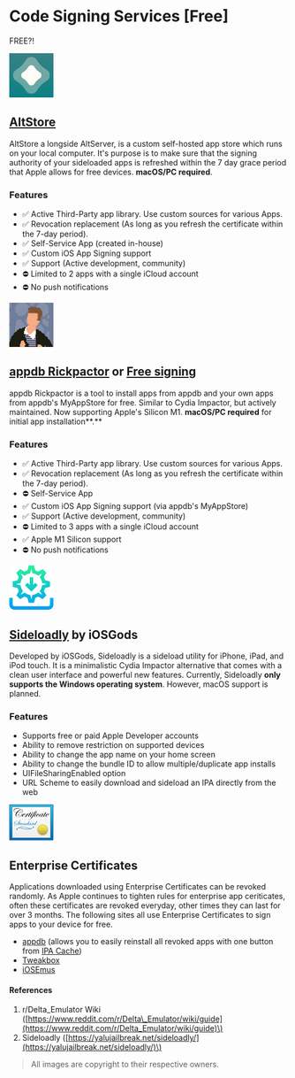 # Code Signing Services \[Free\]

FREE?!

![AltStore](../.gitbook/assets/altstore_80px.png)

## [**AltStore**](https://altstore.io/) <a id="features-4"></a>

AltStore a longside AltServer, is a custom self-hosted app store which runs on your local computer. It's purpose is to make sure that the signing authority of your sideloaded apps is refreshed within the 7 day grace period that Apple allows for free devices. **macOS/PC required**.

### Features‌

* ✅ Active Third-Party app library. Use custom sources for various Apps.
* ✅ Revocation replacement \(As long as you refresh the certificate within the 7-day period\).
* ✅ Self-Service App \(created in-house\)
* ✅ Custom iOS App Signing support
* ✅ Support \(Active development, community\)
* ⛔ Limited to 2 apps with a single iCloud account
* ⛔ No push notifications





![appdb Rickpactor](../.gitbook/assets/rickpactor_80px.png)

## [appdb Rickpactor](https://appdb.to/app/standalone/1900000033) or [Free signing](https://appdb.to/news/463)

appdb Rickpactor is a tool to install apps from appdb and your own apps from appdb's MyAppStore for free. Similar to Cydia Impactor, but actively maintained. Now supporting Apple's Silicon M1. **macOS/PC required** for initial app installation**.**

### Features‌

* ✅ Active Third-Party app library. Use custom sources for various Apps.
* ✅ Revocation replacement \(As long as you refresh the certificate within the 7-day period\).
* ⛔ Self-Service App
* ✅ Custom iOS App Signing support \(via appdb's MyAppStore\)
* ✅ Support \(Active development, community\)
* ⛔ Limited to 3 apps with a single iCloud account
* ✅ Apple M1 Silicon support
* ⛔ No push notifications





![Sideloadly](../.gitbook/assets/sideloadly_80px.png)

## [Sideloadly](https://iosgods.com/topic/130167-introducing-sideloadly-working-cydia-impactor-alternative/) by iOSGods

Developed by iOSGods, Sideloadly is a sideload utility for iPhone, iPad, and iPod touch. It is a minimalistic Cydia Impactor alternative that comes with a clean user interface and powerful new features. Currently, Sideloadly **only supports the Windows operating system**. However, macOS support is planned.

### Features

* Supports free or paid Apple Developer accounts
* Ability to remove restriction on supported devices
* Ability to change the app name on your home screen
* Ability to change the bundle ID to allow multiple/duplicate app installs
* UIFileSharingEnabled option
* URL Scheme to easily download and sideload an IPA directly from the web





![Enterprise Certificates](../.gitbook/assets/apple_cert_80px.png)

## Enterprise Certificates

Applications downloaded using Enterprise Certificates can be revoked randomly. As Apple continues to tighten rules for enterprise app ceriticates, often these certificates are revoked everyday, other times they can last for over 3 months. The following sites all use Enterprise Certificates to sign apps to your device for free.

* [appdb](https://appdb.to/) (allows you to easily reinstall all revoked apps with one button from [IPA Cache](https://appdb.to/my/ipa-cache))
* [Tweakbox](https://www.tweakboxapp.com/)
* [iOSEmus](https://iosem.us/)





#### References

1. r/Delta\_Emulator Wiki \([https://www.reddit.com/r/Delta\_Emulator/wiki/guide](https://www.reddit.com/r/Delta_Emulator/wiki/guide)\)
2. Sideloadly \([https://yalujailbreak.net/sideloadly/](https://yalujailbreak.net/sideloadly/)\)

> All images are copyright to their respective owners.

